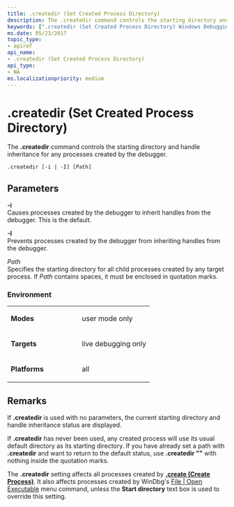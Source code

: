 ```yaml
---
title: .createdir (Set Created Process Directory)
description: The .createdir command controls the starting directory and handle inheritance for any processes created by the debugger.
keywords: [".createdir (Set Created Process Directory) Windows Debugging"]
ms.date: 05/23/2017
topic_type:
- apiref
api_name:
- .createdir (Set Created Process Directory)
api_type:
- NA
ms.localizationpriority: medium
---
```


# .createdir (Set Created Process Directory)


The **.createdir** command controls the starting directory and handle inheritance for any processes created by the debugger.

```dbgsyntax
.createdir [-i | -I] [Path] 
```

## <span id="ddk_meta_set_created_process_directory_dbg"></span><span id="DDK_META_SET_CREATED_PROCESS_DIRECTORY_DBG"></span>Parameters


<span id="_______-i______"></span><span id="_______-I______"></span> **-i**   
Causes processes created by the debugger to inherit handles from the debugger. This is the default.

<span id="_______-I______"></span><span id="_______-i______"></span> **-I**   
Prevents processes created by the debugger from inheriting handles from the debugger.

<span id="_______Path______"></span><span id="_______path______"></span><span id="_______PATH______"></span> *Path*   
Specifies the starting directory for all child processes created by any target process. If *Path* contains spaces, it must be enclosed in quotation marks.

### <span id="Environment"></span><span id="environment"></span><span id="ENVIRONMENT"></span>Environment

<table>
<colgroup>
<col width="50%" />
<col width="50%" />
</colgroup>
<tbody>
<tr class="odd">
<td align="left"><p><strong>Modes</strong></p></td>
<td align="left"><p>user mode only</p></td>
</tr>
<tr class="even">
<td align="left"><p><strong>Targets</strong></p></td>
<td align="left"><p>live debugging only</p></td>
</tr>
<tr class="odd">
<td align="left"><p><strong>Platforms</strong></p></td>
<td align="left"><p>all</p></td>
</tr>
</tbody>
</table>

 

## Remarks

If **.createdir** is used with no parameters, the current starting directory and handle inheritance status are displayed.

If **.createdir** has never been used, any created process will use its usual default directory as its starting directory. If you have already set a path with **.createdir** and want to return to the default status, use **.createdir ""** with nothing inside the quotation marks.

The **.createdir** setting affects all processes created by [**.create (Create Process)**](-create--create-process-.md). It also affects processes created by WinDbg's [File | Open Executable](file---open-executable.md) menu command, unless the **Start directory** text box is used to override this setting.

 

 





